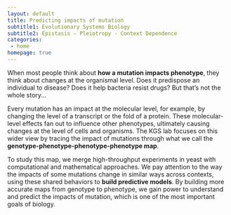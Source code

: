 ```yaml
---
layout: default
title: Predicting impacts of mutation
subtitle1: Evolutionary Systems Biology
subtitle2: Epistasis - Pleiotropy - Context Dependence
categories:
 - home
homepage: true
---
```

When most people think about <b>how a mutation impacts phenotype</b>, they think about changes at the organismal level. Does it predispose an individual to disease? Does it help bacteria resist drugs? But that’s not the whole story...

Every mutation has an impact at the molecular level, for example, by changing the level of a transcript or the fold of a protein. These molecular-level effects fan out to influence other phenotypes, ultimately causing changes at the level of cells and organisms. The KGS lab focuses on this wider view by tracing the impact of mutations through what we call the <b>genotype-phenotype-phenotype-phenotype map</b>. 

To study this map, we merge high-throughput experiments in yeast with computational and mathematical approaches. We pay attention to the way the impacts of some mutations change in similar ways across contexts, using these shared behaviors to <b>build predictive models</b>. By building more accurate maps from genotype to phenotype, we gain power to understand and predict the impacts of mutation, which is one of the most important goals of biology.